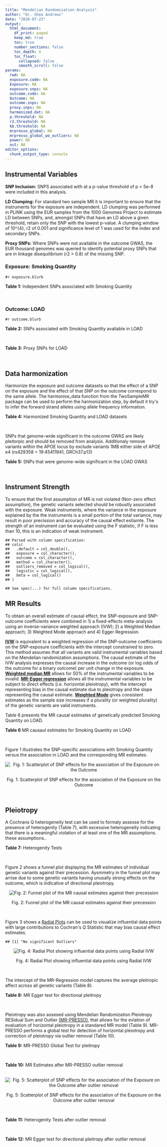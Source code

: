 ```yaml
---
title: "Mendelian Randomization Analysis"
author: "Dr. Shea Andrews"
date: "2020-07-23"
output:
  html_document:
    df_print: paged
    keep_md: true
    toc: true
    number_sections: false
    toc_depth: 4
    toc_float:
      collapsed: false
      smooth_scroll: false
params:
  rwd: NA
  exposure.code: NA
  Exposure: NA
  exposure.snps: NA
  outcome.code: NA
  Outcome: NA
  outcome.snps: NA
  proxy.snps: NA
  harmonized.dat: NA
  p.threshold: NA
  r2.threshold: NA
  kb.threshold: NA
  mrpresso_global: NA
  mrpresso_global_wo_outliers: NA
  power: NA
  out: NA
editor_options:
  chunk_output_type: console
---
```







## Instrumental Variables
**SNP Inclusion:** SNPS associated with at a p-value threshold of p < 5e-8 were included in this analysis.
<br>

**LD Clumping:** For standard two sample MR it is important to ensure that the instruments for the exposure are independent. LD clumping was performed in PLINK using the EUR samples from the 1000 Genomes Project to estimate LD between SNPs, and, amongst SNPs that have an LD above a given threshold, retain only the SNP with the lowest p-value. A clumping window of 10^{4}, r2 of 0.001 and significance level of 1 was used for the index and secondary SNPs.
<br>

**Proxy SNPs:** Where SNPs were not available in the outcome GWAS, the EUR thousand genomes was queried to identify potential proxy SNPs that are in linkage disequilibrium (r2 > 0.8) of the missing SNP.
<br>

### Exposure: Smoking Quantity
`#r exposure.blurb`
<br>

**Table 1:** Independent SNPs associated with Smoking Quantity
<div data-pagedtable="false">
  <script data-pagedtable-source type="application/json">
{"columns":[{"label":["SNP"],"name":[1],"type":["chr"],"align":["left"]},{"label":["CHROM"],"name":[2],"type":["dbl"],"align":["right"]},{"label":["POS"],"name":[3],"type":["dbl"],"align":["right"]},{"label":["REF"],"name":[4],"type":["chr"],"align":["left"]},{"label":["ALT"],"name":[5],"type":["chr"],"align":["left"]},{"label":["AF"],"name":[6],"type":["dbl"],"align":["right"]},{"label":["BETA"],"name":[7],"type":["dbl"],"align":["right"]},{"label":["SE"],"name":[8],"type":["dbl"],"align":["right"]},{"label":["Z"],"name":[9],"type":["dbl"],"align":["right"]},{"label":["P"],"name":[10],"type":["dbl"],"align":["right"]},{"label":["N"],"name":[11],"type":["dbl"],"align":["right"]},{"label":["TRAIT"],"name":[12],"type":["chr"],"align":["left"]}],"data":[{"1":"rs6663484","2":"1","3":"33878554","4":"T","5":"G","6":"0.3572470","7":"0.009431570","8":"0.001715454","9":"5.498","10":"3.843e-08","11":"335394","12":"Cigarettes_Per_Day"},{"1":"rs11264100","2":"1","3":"35591626","4":"A","5":"G","6":"0.8814240","7":"-0.010396900","8":"0.001714250","9":"-6.065","10":"1.323e-09","11":"335394","12":"Cigarettes_Per_Day"},{"1":"rs2072659","2":"1","3":"154548521","4":"C","5":"G","6":"0.1007260","7":"-0.012620500","8":"0.001711486","9":"-7.374","10":"1.659e-13","11":"335394","12":"Cigarettes_Per_Day"},{"1":"rs34973462","2":"1","3":"175993820","4":"C","5":"T","6":"0.4145770","7":"0.010078692","8":"0.001714646","9":"5.878","10":"4.157e-09","11":"335394","12":"Cigarettes_Per_Day"},{"1":"rs7599488","2":"2","3":"60718347","4":"C","5":"T","6":"0.4428680","7":"0.009946318","8":"0.001709871","9":"5.817","10":"5.974e-09","11":"337334","12":"Cigarettes_Per_Day"},{"1":"rs78408772","2":"2","3":"62710608","4":"C","5":"T","6":"0.0813701","7":"-0.009453846","8":"0.001710484","9":"-5.527","10":"3.250e-08","11":"337334","12":"Cigarettes_Per_Day"},{"1":"rs10204824","2":"2","3":"148372720","4":"A","5":"G","6":"0.5798550","7":"-0.012300300","8":"0.001706952","9":"-7.206","10":"5.754e-13","11":"337334","12":"Cigarettes_Per_Day"},{"1":"rs2084533","2":"3","3":"16872929","4":"C","5":"T","6":"0.3500730","7":"0.010643680","8":"0.001709005","9":"6.228","10":"4.718e-10","11":"337334","12":"Cigarettes_Per_Day"},{"1":"rs7431710","2":"3","3":"48935583","4":"G","5":"A","6":"0.6480000","7":"-0.012329218","8":"0.001711441","9":"-7.204","10":"5.832e-13","11":"335553","12":"Cigarettes_Per_Day"},{"1":"rs58889493","2":"3","3":"85622699","4":"T","5":"A","6":"0.6837700","7":"0.009410614","8":"0.001715074","9":"5.487","10":"4.095e-08","11":"335553","12":"Cigarettes_Per_Day"},{"1":"rs699165","2":"3","3":"136224697","4":"A","5":"G","6":"0.8056560","7":"0.009942930","8":"0.001709877","9":"5.815","10":"6.079e-09","11":"337334","12":"Cigarettes_Per_Day"},{"1":"rs28813180","2":"3","3":"158083918","4":"G","5":"A","6":"0.5027290","7":"-0.011008200","8":"0.001708552","9":"-6.443","10":"1.169e-10","11":"337334","12":"Cigarettes_Per_Day"},{"1":"rs1024323","2":"4","3":"3006043","4":"C","5":"T","6":"0.4675490","7":"-0.009949721","8":"0.001709868","9":"-5.819","10":"5.926e-09","11":"337334","12":"Cigarettes_Per_Day"},{"1":"rs11940255","2":"4","3":"67086288","4":"G","5":"A","6":"0.6773900","7":"-0.010943792","8":"0.001708633","9":"-6.405","10":"1.504e-10","11":"337334","12":"Cigarettes_Per_Day"},{"1":"rs10018253","2":"4","3":"67961464","4":"A","5":"C","6":"0.3268620","7":"0.022056800","8":"0.003634931","9":"6.068","10":"1.295e-09","11":"73380","12":"Cigarettes_Per_Day"},{"1":"rs7766641","2":"6","3":"26184102","4":"G","5":"A","6":"0.3434330","7":"-0.010904588","8":"0.001713211","9":"-6.365","10":"1.954e-10","11":"335553","12":"Cigarettes_Per_Day"},{"1":"rs215600","2":"7","3":"32333642","4":"G","5":"A","6":"0.6815510","7":"-0.016194228","8":"0.001702147","9":"-9.514","10":"1.829e-21","11":"337334","12":"Cigarettes_Per_Day"},{"1":"rs62447179","2":"7","3":"50339609","4":"G","5":"A","6":"0.3121600","7":"-0.009971783","8":"0.001709839","9":"-5.832","10":"5.466e-09","11":"337334","12":"Cigarettes_Per_Day"},{"1":"rs2741351","2":"8","3":"27418040","4":"A","5":"C","6":"0.8433190","7":"0.011704500","8":"0.001707690","9":"6.854","10":"7.189e-12","11":"337334","12":"Cigarettes_Per_Day"},{"1":"rs4236926","2":"8","3":"42578059","4":"T","5":"G","6":"0.7646630","7":"0.020466200","8":"0.001696893","9":"12.061","10":"1.700e-33","11":"337334","12":"Cigarettes_Per_Day"},{"1":"rs790564","2":"8","3":"64604218","4":"A","5":"C","6":"0.7583510","7":"-0.011035300","8":"0.001708519","9":"-6.459","10":"1.055e-10","11":"337334","12":"Cigarettes_Per_Day"},{"1":"rs112151537","2":"9","3":"136455785","4":"C","5":"T","6":"0.0419238","7":"0.012560790","8":"0.001706629","9":"7.360","10":"1.833e-13","11":"337334","12":"Cigarettes_Per_Day"},{"1":"rs3025383","2":"9","3":"136502369","4":"T","5":"C","6":"0.1737550","7":"-0.017286900","8":"0.001700802","9":"-10.164","10":"2.856e-24","11":"337334","12":"Cigarettes_Per_Day"},{"1":"rs11186852","2":"10","3":"93962124","4":"T","5":"C","6":"0.2589970","7":"0.009375700","8":"0.001710582","9":"5.481","10":"4.225e-08","11":"337334","12":"Cigarettes_Per_Day"},{"1":"rs7951365","2":"11","3":"16377044","4":"T","5":"C","6":"0.2905450","7":"0.011608000","8":"0.001707809","9":"6.797","10":"1.066e-11","11":"337334","12":"Cigarettes_Per_Day"},{"1":"rs10742683","2":"11","3":"43667625","4":"G","5":"A","6":"0.4711050","7":"-0.009435166","8":"0.001710509","9":"-5.516","10":"3.470e-08","11":"337334","12":"Cigarettes_Per_Day"},{"1":"rs113001570","2":"11","3":"46737412","4":"A","5":"T","6":"0.0538378","7":"0.010525000","8":"0.001709153","9":"6.158","10":"7.383e-10","11":"337334","12":"Cigarettes_Per_Day"},{"1":"rs7125588","2":"11","3":"113436072","4":"A","5":"G","6":"0.3864800","7":"-0.011853500","8":"0.001707506","9":"-6.942","10":"3.875e-12","11":"337334","12":"Cigarettes_Per_Day"},{"1":"rs11846838","2":"14","3":"104184737","4":"G","5":"A","6":"0.3943150","7":"0.010082117","8":"0.001709703","9":"5.897","10":"3.700e-09","11":"337334","12":"Cigarettes_Per_Day"},{"1":"rs632811","2":"15","3":"59155050","4":"A","5":"G","6":"0.3428420","7":"-0.011826700","8":"0.001832742","9":"-6.453","10":"1.097e-10","11":"292829","12":"Cigarettes_Per_Day"},{"1":"rs10519203","2":"15","3":"78814046","4":"G","5":"A","6":"0.6650290","7":"-0.060766535","8":"0.001663652","9":"-36.526","10":"4.310e-292","11":"330721","12":"Cigarettes_Per_Day"},{"1":"rs4887093","2":"15","3":"79043853","4":"C","5":"G","6":"0.3424310","7":"-0.030542300","8":"0.003612337","9":"-8.455","10":"2.780e-17","11":"73380","12":"Cigarettes_Per_Day"},{"1":"rs182317","2":"15","3":"89943601","4":"G","5":"T","6":"0.3247800","7":"-0.010572371","8":"0.001726101","9":"-6.125","10":"9.082e-10","11":"330721","12":"Cigarettes_Per_Day"},{"1":"rs1592485","2":"16","3":"52093549","4":"C","5":"A","6":"0.6552290","7":"-0.011163824","8":"0.001713294","9":"-6.516","10":"7.210e-11","11":"335394","12":"Cigarettes_Per_Day"},{"1":"rs12924872","2":"16","3":"69552215","4":"C","5":"T","6":"0.4650860","7":"-0.009492899","8":"0.001715378","9":"-5.534","10":"3.130e-08","11":"335394","12":"Cigarettes_Per_Day"},{"1":"rs258321","2":"16","3":"89756473","4":"A","5":"G","6":"0.3990170","7":"0.011058400","8":"0.001713425","9":"6.454","10":"1.086e-10","11":"335394","12":"Cigarettes_Per_Day"},{"1":"rs4485470","2":"18","3":"62125063","4":"G","5":"A","6":"0.6147690","7":"-0.010643685","8":"0.001709005","9":"-6.228","10":"4.729e-10","11":"337334","12":"Cigarettes_Per_Day"},{"1":"rs59208569","2":"19","3":"4044424","4":"G","5":"C","6":"0.8391680","7":"0.010931927","8":"0.001708648","9":"6.398","10":"1.576e-10","11":"337334","12":"Cigarettes_Per_Day"},{"1":"rs34406232","2":"19","3":"41305530","4":"C","5":"A","6":"0.0251468","7":"-0.016630341","8":"0.001718543","9":"-9.677","10":"3.793e-22","11":"330721","12":"Cigarettes_Per_Day"},{"1":"rs56113850","2":"19","3":"41353107","4":"T","5":"C","6":"0.5750370","7":"0.036126600","8":"0.001694336","9":"21.322","10":"7.140e-101","11":"330721","12":"Cigarettes_Per_Day"},{"1":"rs117875279","2":"19","3":"41498715","4":"G","5":"A","6":"0.0172289","7":"-0.010721377","8":"0.001725914","9":"-6.212","10":"5.230e-10","11":"330721","12":"Cigarettes_Per_Day"},{"1":"rs6078373","2":"20","3":"11863500","4":"G","5":"A","6":"0.4282090","7":"0.011213272","8":"0.001708299","9":"6.564","10":"5.243e-11","11":"337334","12":"Cigarettes_Per_Day"},{"1":"rs1737894","2":"20","3":"31054702","4":"C","5":"G","6":"0.4553280","7":"0.011746800","8":"0.001707638","9":"6.879","10":"6.042e-12","11":"337334","12":"Cigarettes_Per_Day"},{"1":"rs2273500","2":"20","3":"61986949","4":"T","5":"C","6":"0.1678790","7":"0.018190100","8":"0.001699691","9":"10.702","10":"9.928e-27","11":"337334","12":"Cigarettes_Per_Day"},{"1":"rs7281463","2":"21","3":"40520783","4":"A","5":"C","6":"0.3389620","7":"0.009589740","8":"0.001710316","9":"5.607","10":"2.061e-08","11":"337334","12":"Cigarettes_Per_Day"}],"options":{"columns":{"min":{},"max":[10]},"rows":{"min":[10],"max":[10]},"pages":{}}}
  </script>
</div>
<br>

### Outcome: LOAD
`#r outcome.blurb`
<br>

**Table 2:** SNPs associated with Smoking Quantity avaliable in LOAD
<div data-pagedtable="false">
  <script data-pagedtable-source type="application/json">
{"columns":[{"label":["SNP"],"name":[1],"type":["chr"],"align":["left"]},{"label":["CHROM"],"name":[2],"type":["dbl"],"align":["right"]},{"label":["POS"],"name":[3],"type":["dbl"],"align":["right"]},{"label":["REF"],"name":[4],"type":["chr"],"align":["left"]},{"label":["ALT"],"name":[5],"type":["chr"],"align":["left"]},{"label":["AF"],"name":[6],"type":["dbl"],"align":["right"]},{"label":["BETA"],"name":[7],"type":["dbl"],"align":["right"]},{"label":["SE"],"name":[8],"type":["dbl"],"align":["right"]},{"label":["Z"],"name":[9],"type":["dbl"],"align":["right"]},{"label":["P"],"name":[10],"type":["dbl"],"align":["right"]},{"label":["N"],"name":[11],"type":["dbl"],"align":["right"]},{"label":["TRAIT"],"name":[12],"type":["chr"],"align":["left"]}],"data":[{"1":"rs6663484","2":"1","3":"33878554","4":"T","5":"G","6":"0.3545","7":"-0.0101","8":"0.0150","9":"-0.673333000","10":"0.501100","11":"63926","12":"LOAD"},{"1":"rs11264100","2":"1","3":"35591626","4":"A","5":"G","6":"0.8847","7":"-0.0249","8":"0.0231","9":"-1.077920000","10":"0.280700","11":"63926","12":"LOAD"},{"1":"rs2072659","2":"1","3":"154548521","4":"C","5":"G","6":"0.1079","7":"0.0125","8":"0.0284","9":"0.440141000","10":"0.659900","11":"63926","12":"LOAD"},{"1":"rs34973462","2":"1","3":"175993820","4":"C","5":"T","6":"0.3434","7":"0.0007","8":"0.0151","9":"0.046357616","10":"0.964800","11":"63926","12":"LOAD"},{"1":"rs7599488","2":"2","3":"60718347","4":"C","5":"T","6":"0.4192","7":"0.0171","8":"0.0145","9":"1.179310345","10":"0.240700","11":"63926","12":"LOAD"},{"1":"rs78408772","2":"2","3":"62710608","4":"C","5":"T","6":"0.1109","7":"-0.0024","8":"0.0242","9":"-0.099173554","10":"0.921800","11":"63926","12":"LOAD"},{"1":"rs10204824","2":"2","3":"148372720","4":"A","5":"G","6":"0.6672","7":"-0.0137","8":"0.0156","9":"-0.878205000","10":"0.378400","11":"63926","12":"LOAD"},{"1":"rs2084533","2":"3","3":"16872929","4":"C","5":"T","6":"0.3114","7":"-0.0115","8":"0.0154","9":"-0.746753247","10":"0.453800","11":"63926","12":"LOAD"},{"1":"rs7431710","2":"3","3":"48935583","4":"G","5":"A","6":"0.6472","7":"0.0059","8":"0.0149","9":"0.395973154","10":"0.692300","11":"63926","12":"LOAD"},{"1":"rs58889493","2":"3","3":"85622699","4":"T","5":"A","6":"0.6166","7":"-0.0204","8":"0.0146","9":"-1.397260274","10":"0.161000","11":"63926","12":"LOAD"},{"1":"rs699165","2":"3","3":"136224697","4":"A","5":"G","6":"0.7273","7":"-0.0277","8":"0.0164","9":"-1.689020000","10":"0.090850","11":"63926","12":"LOAD"},{"1":"rs28813180","2":"3","3":"158083918","4":"G","5":"A","6":"0.5013","7":"-0.0012","8":"0.0142","9":"-0.084507042","10":"0.933600","11":"63926","12":"LOAD"},{"1":"rs1024323","2":"4","3":"3006043","4":"C","5":"T","6":"0.3763","7":"-0.0163","8":"0.0147","9":"-1.108843537","10":"0.267600","11":"63926","12":"LOAD"},{"1":"rs11940255","2":"4","3":"67086288","4":"G","5":"A","6":"0.6980","7":"-0.0103","8":"0.0156","9":"-0.660256410","10":"0.511200","11":"63926","12":"LOAD"},{"1":"rs10018253","2":"4","3":"67961464","4":"A","5":"C","6":"0.2557","7":"-0.0087","8":"0.0162","9":"-0.537037000","10":"0.591100","11":"63926","12":"LOAD"},{"1":"rs7766641","2":"6","3":"26184102","4":"G","5":"A","6":"0.2836","7":"-0.0163","8":"0.0159","9":"-1.025157233","10":"0.305500","11":"63926","12":"LOAD"},{"1":"rs215600","2":"7","3":"32333642","4":"G","5":"A","6":"0.6430","7":"-0.0282","8":"0.0148","9":"-1.905405405","10":"0.057270","11":"63926","12":"LOAD"},{"1":"rs62447179","2":"7","3":"50339609","4":"G","5":"A","6":"0.2942","7":"-0.0106","8":"0.0158","9":"-0.670886076","10":"0.504600","11":"63926","12":"LOAD"},{"1":"rs2741351","2":"8","3":"27418040","4":"A","5":"C","6":"0.8304","7":"0.0390","8":"0.0195","9":"2.000000000","10":"0.045750","11":"63926","12":"LOAD"},{"1":"rs4236926","2":"8","3":"42578059","4":"T","5":"G","6":"0.7695","7":"-0.0008","8":"0.0172","9":"-0.046511600","10":"0.961100","11":"63926","12":"LOAD"},{"1":"rs790564","2":"8","3":"64604218","4":"A","5":"C","6":"0.7241","7":"0.0116","8":"0.0161","9":"0.720497000","10":"0.471500","11":"63926","12":"LOAD"},{"1":"rs112151537","2":"9","3":"136455785","4":"C","5":"T","6":"0.0514","7":"-0.0044","8":"0.0405","9":"-0.108641975","10":"0.912800","11":"63926","12":"LOAD"},{"1":"rs3025383","2":"9","3":"136502369","4":"T","5":"C","6":"0.1827","7":"-0.0241","8":"0.0189","9":"-1.275130000","10":"0.201300","11":"63926","12":"LOAD"},{"1":"rs11186852","2":"10","3":"93962124","4":"T","5":"C","6":"0.2886","7":"-0.0175","8":"0.0158","9":"-1.107590000","10":"0.268900","11":"63926","12":"LOAD"},{"1":"rs7951365","2":"11","3":"16377044","4":"T","5":"C","6":"0.3242","7":"0.0187","8":"0.0153","9":"1.222220000","10":"0.224000","11":"63926","12":"LOAD"},{"1":"rs10742683","2":"11","3":"43667625","4":"G","5":"A","6":"0.4127","7":"-0.0274","8":"0.0145","9":"-1.889655172","10":"0.059820","11":"63926","12":"LOAD"},{"1":"rs113001570","2":"11","3":"46737412","4":"A","5":"T","6":"0.0593","7":"-0.0575","8":"0.0315","9":"-1.825400000","10":"0.067930","11":"63926","12":"LOAD"},{"1":"rs7125588","2":"11","3":"113436072","4":"A","5":"G","6":"0.4402","7":"0.0076","8":"0.0143","9":"0.531469000","10":"0.593900","11":"63926","12":"LOAD"},{"1":"rs11846838","2":"14","3":"104184737","4":"G","5":"A","6":"0.3134","7":"0.0024","8":"0.0157","9":"0.152866242","10":"0.879800","11":"63926","12":"LOAD"},{"1":"rs632811","2":"15","3":"59155050","4":"A","5":"G","6":"0.3225","7":"-0.0440","8":"0.0155","9":"-2.838710000","10":"0.004419","11":"63926","12":"LOAD"},{"1":"rs10519203","2":"15","3":"78814046","4":"G","5":"A","6":"0.6561","7":"0.0351","8":"0.0150","9":"2.340000000","10":"0.019670","11":"63926","12":"LOAD"},{"1":"rs4887093","2":"15","3":"79043853","4":"C","5":"T","6":"0.9699","7":"-0.0758","8":"0.0668","9":"-1.134730539","10":"0.256900","11":"63926","12":"LOAD"},{"1":"rs182317","2":"15","3":"89943601","4":"G","5":"T","6":"0.3461","7":"-0.0029","8":"0.0156","9":"-0.185897436","10":"0.849700","11":"63926","12":"LOAD"},{"1":"rs1592485","2":"16","3":"52093549","4":"C","5":"A","6":"0.6122","7":"-0.0131","8":"0.0149","9":"-0.879194631","10":"0.377900","11":"63926","12":"LOAD"},{"1":"rs12924872","2":"16","3":"69552215","4":"C","5":"T","6":"0.4669","7":"-0.0020","8":"0.0145","9":"-0.137931034","10":"0.888500","11":"63926","12":"LOAD"},{"1":"rs258321","2":"16","3":"89756473","4":"A","5":"G","6":"0.4560","7":"-0.0001","8":"0.0146","9":"-0.006849320","10":"0.994100","11":"63926","12":"LOAD"},{"1":"rs4485470","2":"18","3":"62125063","4":"G","5":"A","6":"0.5806","7":"-0.0222","8":"0.0147","9":"-1.510204082","10":"0.131600","11":"63926","12":"LOAD"},{"1":"rs59208569","2":"19","3":"4044424","4":"G","5":"C","6":"0.8254","7":"-0.0145","8":"0.0204","9":"-0.710784314","10":"0.479600","11":"63926","12":"LOAD"},{"1":"rs34406232","2":"19","3":"41305530","4":"C","5":"A","6":"0.0254","7":"0.0001","8":"0.0463","9":"0.002159827","10":"0.997700","11":"63926","12":"LOAD"},{"1":"rs56113850","2":"19","3":"41353107","4":"T","5":"C","6":"0.5633","7":"0.0018","8":"0.0158","9":"0.113924000","10":"0.907800","11":"63926","12":"LOAD"},{"1":"rs117875279","2":"19","3":"41498715","4":"G","5":"A","6":"0.0134","7":"0.0530","8":"0.0684","9":"0.774853801","10":"0.438600","11":"63926","12":"LOAD"},{"1":"rs6078373","2":"20","3":"11863500","4":"G","5":"A","6":"0.3972","7":"0.0112","8":"0.0147","9":"0.761904762","10":"0.444200","11":"63926","12":"LOAD"},{"1":"rs1737894","2":"20","3":"31054702","4":"C","5":"G","6":"0.3845","7":"-0.0195","8":"0.0151","9":"-1.291390000","10":"0.194800","11":"63926","12":"LOAD"},{"1":"rs2273500","2":"20","3":"61986949","4":"T","5":"C","6":"0.1495","7":"-0.0223","8":"0.0234","9":"-0.952991000","10":"0.340500","11":"63926","12":"LOAD"},{"1":"rs7281463","2":"21","3":"40520783","4":"A","5":"C","6":"0.4203","7":"-0.0012","8":"0.0145","9":"-0.082758600","10":"0.933200","11":"63926","12":"LOAD"}],"options":{"columns":{"min":{},"max":[10]},"rows":{"min":[10],"max":[10]},"pages":{}}}
  </script>
</div>
<br>

**Table 3:** Proxy SNPs for LOAD
<div data-pagedtable="false">
  <script data-pagedtable-source type="application/json">
{"columns":[{"label":["proxy.outcome"],"name":[1],"type":["lgl"],"align":["right"]},{"label":["target_snp"],"name":[2],"type":["lgl"],"align":["right"]},{"label":["proxy_snp"],"name":[3],"type":["lgl"],"align":["right"]},{"label":["ld.r2"],"name":[4],"type":["lgl"],"align":["right"]},{"label":["Dprime"],"name":[5],"type":["lgl"],"align":["right"]},{"label":["ref.proxy"],"name":[6],"type":["lgl"],"align":["right"]},{"label":["alt.proxy"],"name":[7],"type":["lgl"],"align":["right"]},{"label":["CHROM"],"name":[8],"type":["lgl"],"align":["right"]},{"label":["POS"],"name":[9],"type":["lgl"],"align":["right"]},{"label":["ALT.proxy"],"name":[10],"type":["lgl"],"align":["right"]},{"label":["REF.proxy"],"name":[11],"type":["lgl"],"align":["right"]},{"label":["AF"],"name":[12],"type":["lgl"],"align":["right"]},{"label":["BETA"],"name":[13],"type":["lgl"],"align":["right"]},{"label":["SE"],"name":[14],"type":["lgl"],"align":["right"]},{"label":["P"],"name":[15],"type":["lgl"],"align":["right"]},{"label":["N"],"name":[16],"type":["lgl"],"align":["right"]},{"label":["ref"],"name":[17],"type":["lgl"],"align":["right"]},{"label":["alt"],"name":[18],"type":["lgl"],"align":["right"]},{"label":["ALT"],"name":[19],"type":["lgl"],"align":["right"]},{"label":["REF"],"name":[20],"type":["lgl"],"align":["right"]},{"label":["PHASE"],"name":[21],"type":["lgl"],"align":["right"]}],"data":[{"1":"NA","2":"NA","3":"NA","4":"NA","5":"NA","6":"NA","7":"NA","8":"NA","9":"NA","10":"NA","11":"NA","12":"NA","13":"NA","14":"NA","15":"NA","16":"NA","17":"NA","18":"NA","19":"NA","20":"NA","21":"NA"}],"options":{"columns":{"min":{},"max":[10]},"rows":{"min":[10],"max":[10]},"pages":{}}}
  </script>
</div>
<br>

## Data harmonization
Harmonize the exposure and outcome datasets so that the effect of a SNP on the exposure and the effect of that SNP on the outcome correspond to the same allele. The harmonise_data function from the TwoSampleMR package can be used to perform the harmonization step, by default it try's to infer the forward strand alleles using allele frequency information.
<br>

**Table 4:** Harmonized Smoking Quantity and LOAD datasets
<div data-pagedtable="false">
  <script data-pagedtable-source type="application/json">
{"columns":[{"label":["SNP"],"name":[1],"type":["chr"],"align":["left"]},{"label":["effect_allele.exposure"],"name":[2],"type":["chr"],"align":["left"]},{"label":["other_allele.exposure"],"name":[3],"type":["chr"],"align":["left"]},{"label":["effect_allele.outcome"],"name":[4],"type":["chr"],"align":["left"]},{"label":["other_allele.outcome"],"name":[5],"type":["chr"],"align":["left"]},{"label":["beta.exposure"],"name":[6],"type":["dbl"],"align":["right"]},{"label":["beta.outcome"],"name":[7],"type":["dbl"],"align":["right"]},{"label":["eaf.exposure"],"name":[8],"type":["dbl"],"align":["right"]},{"label":["eaf.outcome"],"name":[9],"type":["dbl"],"align":["right"]},{"label":["remove"],"name":[10],"type":["lgl"],"align":["right"]},{"label":["palindromic"],"name":[11],"type":["lgl"],"align":["right"]},{"label":["ambiguous"],"name":[12],"type":["lgl"],"align":["right"]},{"label":["id.outcome"],"name":[13],"type":["chr"],"align":["left"]},{"label":["chr.outcome"],"name":[14],"type":["dbl"],"align":["right"]},{"label":["pos.outcome"],"name":[15],"type":["dbl"],"align":["right"]},{"label":["se.outcome"],"name":[16],"type":["dbl"],"align":["right"]},{"label":["z.outcome"],"name":[17],"type":["dbl"],"align":["right"]},{"label":["pval.outcome"],"name":[18],"type":["dbl"],"align":["right"]},{"label":["samplesize.outcome"],"name":[19],"type":["dbl"],"align":["right"]},{"label":["outcome"],"name":[20],"type":["chr"],"align":["left"]},{"label":["mr_keep.outcome"],"name":[21],"type":["lgl"],"align":["right"]},{"label":["pval_origin.outcome"],"name":[22],"type":["chr"],"align":["left"]},{"label":["chr.exposure"],"name":[23],"type":["dbl"],"align":["right"]},{"label":["pos.exposure"],"name":[24],"type":["dbl"],"align":["right"]},{"label":["se.exposure"],"name":[25],"type":["dbl"],"align":["right"]},{"label":["z.exposure"],"name":[26],"type":["dbl"],"align":["right"]},{"label":["pval.exposure"],"name":[27],"type":["dbl"],"align":["right"]},{"label":["samplesize.exposure"],"name":[28],"type":["dbl"],"align":["right"]},{"label":["exposure"],"name":[29],"type":["chr"],"align":["left"]},{"label":["mr_keep.exposure"],"name":[30],"type":["lgl"],"align":["right"]},{"label":["pval_origin.exposure"],"name":[31],"type":["chr"],"align":["left"]},{"label":["id.exposure"],"name":[32],"type":["chr"],"align":["left"]},{"label":["action"],"name":[33],"type":["dbl"],"align":["right"]},{"label":["mr_keep"],"name":[34],"type":["lgl"],"align":["right"]},{"label":["pt"],"name":[35],"type":["dbl"],"align":["right"]},{"label":["pleitropy_keep"],"name":[36],"type":["lgl"],"align":["right"]},{"label":["mrpresso_RSSobs"],"name":[37],"type":["lgl"],"align":["right"]},{"label":["mrpresso_pval"],"name":[38],"type":["lgl"],"align":["right"]},{"label":["mrpresso_keep"],"name":[39],"type":["lgl"],"align":["right"]}],"data":[{"1":"rs10018253","2":"C","3":"A","4":"C","5":"A","6":"0.022056800","7":"-0.0087","8":"0.3268620","9":"0.2557","10":"FALSE","11":"FALSE","12":"FALSE","13":"CRs3UB","14":"4","15":"67961464","16":"0.0162","17":"-0.537037000","18":"0.591100","19":"63926","20":"Kunkle2019load","21":"TRUE","22":"reported","23":"4","24":"67961464","25":"0.003634931","26":"6.068","27":"1.295e-09","28":"73380","29":"Liu2019smkcpd23andMe","30":"TRUE","31":"reported","32":"q48QNJ","33":"2","34":"TRUE","35":"5e-08","36":"TRUE","37":"NA","38":"NA","39":"TRUE"},{"1":"rs10204824","2":"G","3":"A","4":"G","5":"A","6":"-0.012300300","7":"-0.0137","8":"0.5798550","9":"0.6672","10":"FALSE","11":"FALSE","12":"FALSE","13":"CRs3UB","14":"2","15":"148372720","16":"0.0156","17":"-0.878205000","18":"0.378400","19":"63926","20":"Kunkle2019load","21":"TRUE","22":"reported","23":"2","24":"148372720","25":"0.001706952","26":"-7.206","27":"5.754e-13","28":"337334","29":"Liu2019smkcpd23andMe","30":"TRUE","31":"reported","32":"q48QNJ","33":"2","34":"TRUE","35":"5e-08","36":"TRUE","37":"NA","38":"NA","39":"TRUE"},{"1":"rs1024323","2":"T","3":"C","4":"T","5":"C","6":"-0.009949721","7":"-0.0163","8":"0.4675490","9":"0.3763","10":"FALSE","11":"FALSE","12":"FALSE","13":"CRs3UB","14":"4","15":"3006043","16":"0.0147","17":"-1.108843537","18":"0.267600","19":"63926","20":"Kunkle2019load","21":"TRUE","22":"reported","23":"4","24":"3006043","25":"0.001709868","26":"-5.819","27":"5.926e-09","28":"337334","29":"Liu2019smkcpd23andMe","30":"TRUE","31":"reported","32":"q48QNJ","33":"2","34":"TRUE","35":"5e-08","36":"TRUE","37":"NA","38":"NA","39":"TRUE"},{"1":"rs10519203","2":"A","3":"G","4":"A","5":"G","6":"-0.060766535","7":"0.0351","8":"0.6650290","9":"0.6561","10":"FALSE","11":"FALSE","12":"FALSE","13":"CRs3UB","14":"15","15":"78814046","16":"0.0150","17":"2.340000000","18":"0.019670","19":"63926","20":"Kunkle2019load","21":"TRUE","22":"reported","23":"15","24":"78814046","25":"0.001663652","26":"-36.526","27":"1.000e-200","28":"330721","29":"Liu2019smkcpd23andMe","30":"TRUE","31":"reported","32":"q48QNJ","33":"2","34":"TRUE","35":"5e-08","36":"TRUE","37":"NA","38":"NA","39":"TRUE"},{"1":"rs10742683","2":"A","3":"G","4":"A","5":"G","6":"-0.009435166","7":"-0.0274","8":"0.4711050","9":"0.4127","10":"FALSE","11":"FALSE","12":"FALSE","13":"CRs3UB","14":"11","15":"43667625","16":"0.0145","17":"-1.889655172","18":"0.059820","19":"63926","20":"Kunkle2019load","21":"TRUE","22":"reported","23":"11","24":"43667625","25":"0.001710509","26":"-5.516","27":"3.470e-08","28":"337334","29":"Liu2019smkcpd23andMe","30":"TRUE","31":"reported","32":"q48QNJ","33":"2","34":"TRUE","35":"5e-08","36":"TRUE","37":"NA","38":"NA","39":"TRUE"},{"1":"rs11186852","2":"C","3":"T","4":"C","5":"T","6":"0.009375700","7":"-0.0175","8":"0.2589970","9":"0.2886","10":"FALSE","11":"FALSE","12":"FALSE","13":"CRs3UB","14":"10","15":"93962124","16":"0.0158","17":"-1.107590000","18":"0.268900","19":"63926","20":"Kunkle2019load","21":"TRUE","22":"reported","23":"10","24":"93962124","25":"0.001710582","26":"5.481","27":"4.225e-08","28":"337334","29":"Liu2019smkcpd23andMe","30":"TRUE","31":"reported","32":"q48QNJ","33":"2","34":"TRUE","35":"5e-08","36":"TRUE","37":"NA","38":"NA","39":"TRUE"},{"1":"rs112151537","2":"T","3":"C","4":"T","5":"C","6":"0.012560790","7":"-0.0044","8":"0.0419238","9":"0.0514","10":"FALSE","11":"FALSE","12":"FALSE","13":"CRs3UB","14":"9","15":"136455785","16":"0.0405","17":"-0.108641975","18":"0.912800","19":"63926","20":"Kunkle2019load","21":"TRUE","22":"reported","23":"9","24":"136455785","25":"0.001706629","26":"7.360","27":"1.833e-13","28":"337334","29":"Liu2019smkcpd23andMe","30":"TRUE","31":"reported","32":"q48QNJ","33":"2","34":"TRUE","35":"5e-08","36":"TRUE","37":"NA","38":"NA","39":"TRUE"},{"1":"rs11264100","2":"G","3":"A","4":"G","5":"A","6":"-0.010396900","7":"-0.0249","8":"0.8814240","9":"0.8847","10":"FALSE","11":"FALSE","12":"FALSE","13":"CRs3UB","14":"1","15":"35591626","16":"0.0231","17":"-1.077920000","18":"0.280700","19":"63926","20":"Kunkle2019load","21":"TRUE","22":"reported","23":"1","24":"35591626","25":"0.001714250","26":"-6.065","27":"1.323e-09","28":"335394","29":"Liu2019smkcpd23andMe","30":"TRUE","31":"reported","32":"q48QNJ","33":"2","34":"TRUE","35":"5e-08","36":"TRUE","37":"NA","38":"NA","39":"TRUE"},{"1":"rs113001570","2":"T","3":"A","4":"T","5":"A","6":"0.010525000","7":"-0.0575","8":"0.0538378","9":"0.0593","10":"FALSE","11":"TRUE","12":"FALSE","13":"CRs3UB","14":"11","15":"46737412","16":"0.0315","17":"-1.825400000","18":"0.067930","19":"63926","20":"Kunkle2019load","21":"TRUE","22":"reported","23":"11","24":"46737412","25":"0.001709153","26":"6.158","27":"7.383e-10","28":"337334","29":"Liu2019smkcpd23andMe","30":"TRUE","31":"reported","32":"q48QNJ","33":"2","34":"TRUE","35":"5e-08","36":"TRUE","37":"NA","38":"NA","39":"TRUE"},{"1":"rs117875279","2":"A","3":"G","4":"A","5":"G","6":"-0.010721377","7":"0.0530","8":"0.0172289","9":"0.0134","10":"FALSE","11":"FALSE","12":"FALSE","13":"CRs3UB","14":"19","15":"41498715","16":"0.0684","17":"0.774853801","18":"0.438600","19":"63926","20":"Kunkle2019load","21":"TRUE","22":"reported","23":"19","24":"41498715","25":"0.001725914","26":"-6.212","27":"5.230e-10","28":"330721","29":"Liu2019smkcpd23andMe","30":"TRUE","31":"reported","32":"q48QNJ","33":"2","34":"TRUE","35":"5e-08","36":"TRUE","37":"NA","38":"NA","39":"TRUE"},{"1":"rs11846838","2":"A","3":"G","4":"A","5":"G","6":"0.010082117","7":"0.0024","8":"0.3943150","9":"0.3134","10":"FALSE","11":"FALSE","12":"FALSE","13":"CRs3UB","14":"14","15":"104184737","16":"0.0157","17":"0.152866242","18":"0.879800","19":"63926","20":"Kunkle2019load","21":"TRUE","22":"reported","23":"14","24":"104184737","25":"0.001709703","26":"5.897","27":"3.700e-09","28":"337334","29":"Liu2019smkcpd23andMe","30":"TRUE","31":"reported","32":"q48QNJ","33":"2","34":"TRUE","35":"5e-08","36":"TRUE","37":"NA","38":"NA","39":"TRUE"},{"1":"rs11940255","2":"A","3":"G","4":"A","5":"G","6":"-0.010943792","7":"-0.0103","8":"0.6773900","9":"0.6980","10":"FALSE","11":"FALSE","12":"FALSE","13":"CRs3UB","14":"4","15":"67086288","16":"0.0156","17":"-0.660256410","18":"0.511200","19":"63926","20":"Kunkle2019load","21":"TRUE","22":"reported","23":"4","24":"67086288","25":"0.001708633","26":"-6.405","27":"1.504e-10","28":"337334","29":"Liu2019smkcpd23andMe","30":"TRUE","31":"reported","32":"q48QNJ","33":"2","34":"TRUE","35":"5e-08","36":"TRUE","37":"NA","38":"NA","39":"TRUE"},{"1":"rs12924872","2":"T","3":"C","4":"T","5":"C","6":"-0.009492899","7":"-0.0020","8":"0.4650860","9":"0.4669","10":"FALSE","11":"FALSE","12":"FALSE","13":"CRs3UB","14":"16","15":"69552215","16":"0.0145","17":"-0.137931034","18":"0.888500","19":"63926","20":"Kunkle2019load","21":"TRUE","22":"reported","23":"16","24":"69552215","25":"0.001715378","26":"-5.534","27":"3.130e-08","28":"335394","29":"Liu2019smkcpd23andMe","30":"TRUE","31":"reported","32":"q48QNJ","33":"2","34":"TRUE","35":"5e-08","36":"TRUE","37":"NA","38":"NA","39":"TRUE"},{"1":"rs1592485","2":"A","3":"C","4":"A","5":"C","6":"-0.011163824","7":"-0.0131","8":"0.6552290","9":"0.6122","10":"FALSE","11":"FALSE","12":"FALSE","13":"CRs3UB","14":"16","15":"52093549","16":"0.0149","17":"-0.879194631","18":"0.377900","19":"63926","20":"Kunkle2019load","21":"TRUE","22":"reported","23":"16","24":"52093549","25":"0.001713294","26":"-6.516","27":"7.210e-11","28":"335394","29":"Liu2019smkcpd23andMe","30":"TRUE","31":"reported","32":"q48QNJ","33":"2","34":"TRUE","35":"5e-08","36":"TRUE","37":"NA","38":"NA","39":"TRUE"},{"1":"rs1737894","2":"G","3":"C","4":"G","5":"C","6":"0.011746800","7":"-0.0195","8":"0.4553280","9":"0.3845","10":"FALSE","11":"TRUE","12":"TRUE","13":"CRs3UB","14":"20","15":"31054702","16":"0.0151","17":"-1.291390000","18":"0.194800","19":"63926","20":"Kunkle2019load","21":"TRUE","22":"reported","23":"20","24":"31054702","25":"0.001707638","26":"6.879","27":"6.042e-12","28":"337334","29":"Liu2019smkcpd23andMe","30":"TRUE","31":"reported","32":"q48QNJ","33":"2","34":"FALSE","35":"5e-08","36":"TRUE","37":"NA","38":"NA","39":"NA"},{"1":"rs182317","2":"T","3":"G","4":"T","5":"G","6":"-0.010572371","7":"-0.0029","8":"0.3247800","9":"0.3461","10":"FALSE","11":"FALSE","12":"FALSE","13":"CRs3UB","14":"15","15":"89943601","16":"0.0156","17":"-0.185897436","18":"0.849700","19":"63926","20":"Kunkle2019load","21":"TRUE","22":"reported","23":"15","24":"89943601","25":"0.001726101","26":"-6.125","27":"9.082e-10","28":"330721","29":"Liu2019smkcpd23andMe","30":"TRUE","31":"reported","32":"q48QNJ","33":"2","34":"TRUE","35":"5e-08","36":"TRUE","37":"NA","38":"NA","39":"TRUE"},{"1":"rs2072659","2":"G","3":"C","4":"G","5":"C","6":"-0.012620500","7":"0.0125","8":"0.1007260","9":"0.1079","10":"FALSE","11":"TRUE","12":"FALSE","13":"CRs3UB","14":"1","15":"154548521","16":"0.0284","17":"0.440141000","18":"0.659900","19":"63926","20":"Kunkle2019load","21":"TRUE","22":"reported","23":"1","24":"154548521","25":"0.001711486","26":"-7.374","27":"1.659e-13","28":"335394","29":"Liu2019smkcpd23andMe","30":"TRUE","31":"reported","32":"q48QNJ","33":"2","34":"TRUE","35":"5e-08","36":"TRUE","37":"NA","38":"NA","39":"TRUE"},{"1":"rs2084533","2":"T","3":"C","4":"T","5":"C","6":"0.010643680","7":"-0.0115","8":"0.3500730","9":"0.3114","10":"FALSE","11":"FALSE","12":"FALSE","13":"CRs3UB","14":"3","15":"16872929","16":"0.0154","17":"-0.746753247","18":"0.453800","19":"63926","20":"Kunkle2019load","21":"TRUE","22":"reported","23":"3","24":"16872929","25":"0.001709005","26":"6.228","27":"4.718e-10","28":"337334","29":"Liu2019smkcpd23andMe","30":"TRUE","31":"reported","32":"q48QNJ","33":"2","34":"TRUE","35":"5e-08","36":"TRUE","37":"NA","38":"NA","39":"TRUE"},{"1":"rs215600","2":"A","3":"G","4":"A","5":"G","6":"-0.016194228","7":"-0.0282","8":"0.6815510","9":"0.6430","10":"FALSE","11":"FALSE","12":"FALSE","13":"CRs3UB","14":"7","15":"32333642","16":"0.0148","17":"-1.905405405","18":"0.057270","19":"63926","20":"Kunkle2019load","21":"TRUE","22":"reported","23":"7","24":"32333642","25":"0.001702147","26":"-9.514","27":"1.829e-21","28":"337334","29":"Liu2019smkcpd23andMe","30":"TRUE","31":"reported","32":"q48QNJ","33":"2","34":"TRUE","35":"5e-08","36":"TRUE","37":"NA","38":"NA","39":"TRUE"},{"1":"rs2273500","2":"C","3":"T","4":"C","5":"T","6":"0.018190100","7":"-0.0223","8":"0.1678790","9":"0.1495","10":"FALSE","11":"FALSE","12":"FALSE","13":"CRs3UB","14":"20","15":"61986949","16":"0.0234","17":"-0.952991000","18":"0.340500","19":"63926","20":"Kunkle2019load","21":"TRUE","22":"reported","23":"20","24":"61986949","25":"0.001699691","26":"10.702","27":"9.928e-27","28":"337334","29":"Liu2019smkcpd23andMe","30":"TRUE","31":"reported","32":"q48QNJ","33":"2","34":"TRUE","35":"5e-08","36":"TRUE","37":"NA","38":"NA","39":"TRUE"},{"1":"rs258321","2":"G","3":"A","4":"G","5":"A","6":"0.011058400","7":"-0.0001","8":"0.3990170","9":"0.4560","10":"FALSE","11":"FALSE","12":"FALSE","13":"CRs3UB","14":"16","15":"89756473","16":"0.0146","17":"-0.006849320","18":"0.994100","19":"63926","20":"Kunkle2019load","21":"TRUE","22":"reported","23":"16","24":"89756473","25":"0.001713425","26":"6.454","27":"1.086e-10","28":"335394","29":"Liu2019smkcpd23andMe","30":"TRUE","31":"reported","32":"q48QNJ","33":"2","34":"TRUE","35":"5e-08","36":"TRUE","37":"NA","38":"NA","39":"TRUE"},{"1":"rs2741351","2":"C","3":"A","4":"C","5":"A","6":"0.011704500","7":"0.0390","8":"0.8433190","9":"0.8304","10":"FALSE","11":"FALSE","12":"FALSE","13":"CRs3UB","14":"8","15":"27418040","16":"0.0195","17":"2.000000000","18":"0.045750","19":"63926","20":"Kunkle2019load","21":"TRUE","22":"reported","23":"8","24":"27418040","25":"0.001707690","26":"6.854","27":"7.189e-12","28":"337334","29":"Liu2019smkcpd23andMe","30":"TRUE","31":"reported","32":"q48QNJ","33":"2","34":"TRUE","35":"5e-08","36":"TRUE","37":"NA","38":"NA","39":"TRUE"},{"1":"rs28813180","2":"A","3":"G","4":"A","5":"G","6":"-0.011008200","7":"-0.0012","8":"0.5027290","9":"0.5013","10":"FALSE","11":"FALSE","12":"FALSE","13":"CRs3UB","14":"3","15":"158083918","16":"0.0142","17":"-0.084507042","18":"0.933600","19":"63926","20":"Kunkle2019load","21":"TRUE","22":"reported","23":"3","24":"158083918","25":"0.001708552","26":"-6.443","27":"1.169e-10","28":"337334","29":"Liu2019smkcpd23andMe","30":"TRUE","31":"reported","32":"q48QNJ","33":"2","34":"TRUE","35":"5e-08","36":"TRUE","37":"NA","38":"NA","39":"TRUE"},{"1":"rs3025383","2":"C","3":"T","4":"C","5":"T","6":"-0.017286900","7":"-0.0241","8":"0.1737550","9":"0.1827","10":"FALSE","11":"FALSE","12":"FALSE","13":"CRs3UB","14":"9","15":"136502369","16":"0.0189","17":"-1.275130000","18":"0.201300","19":"63926","20":"Kunkle2019load","21":"TRUE","22":"reported","23":"9","24":"136502369","25":"0.001700802","26":"-10.164","27":"2.856e-24","28":"337334","29":"Liu2019smkcpd23andMe","30":"TRUE","31":"reported","32":"q48QNJ","33":"2","34":"TRUE","35":"5e-08","36":"TRUE","37":"NA","38":"NA","39":"TRUE"},{"1":"rs34406232","2":"A","3":"C","4":"A","5":"C","6":"-0.016630341","7":"0.0001","8":"0.0251468","9":"0.0254","10":"FALSE","11":"FALSE","12":"FALSE","13":"CRs3UB","14":"19","15":"41305530","16":"0.0463","17":"0.002159827","18":"0.997700","19":"63926","20":"Kunkle2019load","21":"TRUE","22":"reported","23":"19","24":"41305530","25":"0.001718543","26":"-9.677","27":"3.793e-22","28":"330721","29":"Liu2019smkcpd23andMe","30":"TRUE","31":"reported","32":"q48QNJ","33":"2","34":"TRUE","35":"5e-08","36":"TRUE","37":"NA","38":"NA","39":"TRUE"},{"1":"rs34973462","2":"T","3":"C","4":"T","5":"C","6":"0.010078692","7":"0.0007","8":"0.4145770","9":"0.3434","10":"FALSE","11":"FALSE","12":"FALSE","13":"CRs3UB","14":"1","15":"175993820","16":"0.0151","17":"0.046357616","18":"0.964800","19":"63926","20":"Kunkle2019load","21":"TRUE","22":"reported","23":"1","24":"175993820","25":"0.001714646","26":"5.878","27":"4.157e-09","28":"335394","29":"Liu2019smkcpd23andMe","30":"TRUE","31":"reported","32":"q48QNJ","33":"2","34":"TRUE","35":"5e-08","36":"TRUE","37":"NA","38":"NA","39":"TRUE"},{"1":"rs4236926","2":"G","3":"T","4":"G","5":"T","6":"0.020466200","7":"-0.0008","8":"0.7646630","9":"0.7695","10":"FALSE","11":"FALSE","12":"FALSE","13":"CRs3UB","14":"8","15":"42578059","16":"0.0172","17":"-0.046511600","18":"0.961100","19":"63926","20":"Kunkle2019load","21":"TRUE","22":"reported","23":"8","24":"42578059","25":"0.001696893","26":"12.061","27":"1.700e-33","28":"337334","29":"Liu2019smkcpd23andMe","30":"TRUE","31":"reported","32":"q48QNJ","33":"2","34":"TRUE","35":"5e-08","36":"TRUE","37":"NA","38":"NA","39":"TRUE"},{"1":"rs4485470","2":"A","3":"G","4":"A","5":"G","6":"-0.010643685","7":"-0.0222","8":"0.6147690","9":"0.5806","10":"FALSE","11":"FALSE","12":"FALSE","13":"CRs3UB","14":"18","15":"62125063","16":"0.0147","17":"-1.510204082","18":"0.131600","19":"63926","20":"Kunkle2019load","21":"TRUE","22":"reported","23":"18","24":"62125063","25":"0.001709005","26":"-6.228","27":"4.729e-10","28":"337334","29":"Liu2019smkcpd23andMe","30":"TRUE","31":"reported","32":"q48QNJ","33":"2","34":"TRUE","35":"5e-08","36":"TRUE","37":"NA","38":"NA","39":"TRUE"},{"1":"rs4887093","2":"G","3":"C","4":"T","5":"C","6":"-0.030542300","7":"-0.0758","8":"0.3424310","9":"0.9699","10":"TRUE","11":"TRUE","12":"FALSE","13":"CRs3UB","14":"15","15":"79043853","16":"0.0668","17":"-1.134730539","18":"0.256900","19":"63926","20":"Kunkle2019load","21":"TRUE","22":"reported","23":"15","24":"79043853","25":"0.003612337","26":"-8.455","27":"2.780e-17","28":"73380","29":"Liu2019smkcpd23andMe","30":"TRUE","31":"reported","32":"q48QNJ","33":"2","34":"FALSE","35":"5e-08","36":"TRUE","37":"NA","38":"NA","39":"NA"},{"1":"rs56113850","2":"C","3":"T","4":"C","5":"T","6":"0.036126600","7":"0.0018","8":"0.5750370","9":"0.5633","10":"FALSE","11":"FALSE","12":"FALSE","13":"CRs3UB","14":"19","15":"41353107","16":"0.0158","17":"0.113924000","18":"0.907800","19":"63926","20":"Kunkle2019load","21":"TRUE","22":"reported","23":"19","24":"41353107","25":"0.001694336","26":"21.322","27":"7.140e-101","28":"330721","29":"Liu2019smkcpd23andMe","30":"TRUE","31":"reported","32":"q48QNJ","33":"2","34":"TRUE","35":"5e-08","36":"TRUE","37":"NA","38":"NA","39":"TRUE"},{"1":"rs58889493","2":"A","3":"T","4":"A","5":"T","6":"0.009410614","7":"-0.0204","8":"0.6837700","9":"0.6166","10":"FALSE","11":"TRUE","12":"FALSE","13":"CRs3UB","14":"3","15":"85622699","16":"0.0146","17":"-1.397260274","18":"0.161000","19":"63926","20":"Kunkle2019load","21":"TRUE","22":"reported","23":"3","24":"85622699","25":"0.001715074","26":"5.487","27":"4.095e-08","28":"335553","29":"Liu2019smkcpd23andMe","30":"TRUE","31":"reported","32":"q48QNJ","33":"2","34":"TRUE","35":"5e-08","36":"TRUE","37":"NA","38":"NA","39":"TRUE"},{"1":"rs59208569","2":"C","3":"G","4":"C","5":"G","6":"0.010931927","7":"-0.0145","8":"0.8391680","9":"0.8254","10":"FALSE","11":"TRUE","12":"FALSE","13":"CRs3UB","14":"19","15":"4044424","16":"0.0204","17":"-0.710784314","18":"0.479600","19":"63926","20":"Kunkle2019load","21":"TRUE","22":"reported","23":"19","24":"4044424","25":"0.001708648","26":"6.398","27":"1.576e-10","28":"337334","29":"Liu2019smkcpd23andMe","30":"TRUE","31":"reported","32":"q48QNJ","33":"2","34":"TRUE","35":"5e-08","36":"TRUE","37":"NA","38":"NA","39":"TRUE"},{"1":"rs6078373","2":"A","3":"G","4":"A","5":"G","6":"0.011213272","7":"0.0112","8":"0.4282090","9":"0.3972","10":"FALSE","11":"FALSE","12":"FALSE","13":"CRs3UB","14":"20","15":"11863500","16":"0.0147","17":"0.761904762","18":"0.444200","19":"63926","20":"Kunkle2019load","21":"TRUE","22":"reported","23":"20","24":"11863500","25":"0.001708299","26":"6.564","27":"5.243e-11","28":"337334","29":"Liu2019smkcpd23andMe","30":"TRUE","31":"reported","32":"q48QNJ","33":"2","34":"TRUE","35":"5e-08","36":"TRUE","37":"NA","38":"NA","39":"TRUE"},{"1":"rs62447179","2":"A","3":"G","4":"A","5":"G","6":"-0.009971783","7":"-0.0106","8":"0.3121600","9":"0.2942","10":"FALSE","11":"FALSE","12":"FALSE","13":"CRs3UB","14":"7","15":"50339609","16":"0.0158","17":"-0.670886076","18":"0.504600","19":"63926","20":"Kunkle2019load","21":"TRUE","22":"reported","23":"7","24":"50339609","25":"0.001709839","26":"-5.832","27":"5.466e-09","28":"337334","29":"Liu2019smkcpd23andMe","30":"TRUE","31":"reported","32":"q48QNJ","33":"2","34":"TRUE","35":"5e-08","36":"TRUE","37":"NA","38":"NA","39":"TRUE"},{"1":"rs632811","2":"G","3":"A","4":"G","5":"A","6":"-0.011826700","7":"-0.0440","8":"0.3428420","9":"0.3225","10":"FALSE","11":"FALSE","12":"FALSE","13":"CRs3UB","14":"15","15":"59155050","16":"0.0155","17":"-2.838710000","18":"0.004419","19":"63926","20":"Kunkle2019load","21":"TRUE","22":"reported","23":"15","24":"59155050","25":"0.001832742","26":"-6.453","27":"1.097e-10","28":"292829","29":"Liu2019smkcpd23andMe","30":"TRUE","31":"reported","32":"q48QNJ","33":"2","34":"TRUE","35":"5e-08","36":"TRUE","37":"NA","38":"NA","39":"TRUE"},{"1":"rs6663484","2":"G","3":"T","4":"G","5":"T","6":"0.009431570","7":"-0.0101","8":"0.3572470","9":"0.3545","10":"FALSE","11":"FALSE","12":"FALSE","13":"CRs3UB","14":"1","15":"33878554","16":"0.0150","17":"-0.673333000","18":"0.501100","19":"63926","20":"Kunkle2019load","21":"TRUE","22":"reported","23":"1","24":"33878554","25":"0.001715454","26":"5.498","27":"3.843e-08","28":"335394","29":"Liu2019smkcpd23andMe","30":"TRUE","31":"reported","32":"q48QNJ","33":"2","34":"TRUE","35":"5e-08","36":"TRUE","37":"NA","38":"NA","39":"TRUE"},{"1":"rs699165","2":"G","3":"A","4":"G","5":"A","6":"0.009942930","7":"-0.0277","8":"0.8056560","9":"0.7273","10":"FALSE","11":"FALSE","12":"FALSE","13":"CRs3UB","14":"3","15":"136224697","16":"0.0164","17":"-1.689020000","18":"0.090850","19":"63926","20":"Kunkle2019load","21":"TRUE","22":"reported","23":"3","24":"136224697","25":"0.001709877","26":"5.815","27":"6.079e-09","28":"337334","29":"Liu2019smkcpd23andMe","30":"TRUE","31":"reported","32":"q48QNJ","33":"2","34":"TRUE","35":"5e-08","36":"TRUE","37":"NA","38":"NA","39":"TRUE"},{"1":"rs7125588","2":"G","3":"A","4":"G","5":"A","6":"-0.011853500","7":"0.0076","8":"0.3864800","9":"0.4402","10":"FALSE","11":"FALSE","12":"FALSE","13":"CRs3UB","14":"11","15":"113436072","16":"0.0143","17":"0.531469000","18":"0.593900","19":"63926","20":"Kunkle2019load","21":"TRUE","22":"reported","23":"11","24":"113436072","25":"0.001707506","26":"-6.942","27":"3.875e-12","28":"337334","29":"Liu2019smkcpd23andMe","30":"TRUE","31":"reported","32":"q48QNJ","33":"2","34":"TRUE","35":"5e-08","36":"TRUE","37":"NA","38":"NA","39":"TRUE"},{"1":"rs7281463","2":"C","3":"A","4":"C","5":"A","6":"0.009589740","7":"-0.0012","8":"0.3389620","9":"0.4203","10":"FALSE","11":"FALSE","12":"FALSE","13":"CRs3UB","14":"21","15":"40520783","16":"0.0145","17":"-0.082758600","18":"0.933200","19":"63926","20":"Kunkle2019load","21":"TRUE","22":"reported","23":"21","24":"40520783","25":"0.001710316","26":"5.607","27":"2.061e-08","28":"337334","29":"Liu2019smkcpd23andMe","30":"TRUE","31":"reported","32":"q48QNJ","33":"2","34":"TRUE","35":"5e-08","36":"TRUE","37":"NA","38":"NA","39":"TRUE"},{"1":"rs7431710","2":"A","3":"G","4":"A","5":"G","6":"-0.012329218","7":"0.0059","8":"0.6480000","9":"0.6472","10":"FALSE","11":"FALSE","12":"FALSE","13":"CRs3UB","14":"3","15":"48935583","16":"0.0149","17":"0.395973154","18":"0.692300","19":"63926","20":"Kunkle2019load","21":"TRUE","22":"reported","23":"3","24":"48935583","25":"0.001711441","26":"-7.204","27":"5.832e-13","28":"335553","29":"Liu2019smkcpd23andMe","30":"TRUE","31":"reported","32":"q48QNJ","33":"2","34":"TRUE","35":"5e-08","36":"TRUE","37":"NA","38":"NA","39":"TRUE"},{"1":"rs7599488","2":"T","3":"C","4":"T","5":"C","6":"0.009946318","7":"0.0171","8":"0.4428680","9":"0.4192","10":"FALSE","11":"FALSE","12":"FALSE","13":"CRs3UB","14":"2","15":"60718347","16":"0.0145","17":"1.179310345","18":"0.240700","19":"63926","20":"Kunkle2019load","21":"TRUE","22":"reported","23":"2","24":"60718347","25":"0.001709871","26":"5.817","27":"5.974e-09","28":"337334","29":"Liu2019smkcpd23andMe","30":"TRUE","31":"reported","32":"q48QNJ","33":"2","34":"TRUE","35":"5e-08","36":"TRUE","37":"NA","38":"NA","39":"TRUE"},{"1":"rs7766641","2":"A","3":"G","4":"A","5":"G","6":"-0.010904588","7":"-0.0163","8":"0.3434330","9":"0.2836","10":"FALSE","11":"FALSE","12":"FALSE","13":"CRs3UB","14":"6","15":"26184102","16":"0.0159","17":"-1.025157233","18":"0.305500","19":"63926","20":"Kunkle2019load","21":"TRUE","22":"reported","23":"6","24":"26184102","25":"0.001713211","26":"-6.365","27":"1.954e-10","28":"335553","29":"Liu2019smkcpd23andMe","30":"TRUE","31":"reported","32":"q48QNJ","33":"2","34":"TRUE","35":"5e-08","36":"TRUE","37":"NA","38":"NA","39":"TRUE"},{"1":"rs78408772","2":"T","3":"C","4":"T","5":"C","6":"-0.009453846","7":"-0.0024","8":"0.0813701","9":"0.1109","10":"FALSE","11":"FALSE","12":"FALSE","13":"CRs3UB","14":"2","15":"62710608","16":"0.0242","17":"-0.099173554","18":"0.921800","19":"63926","20":"Kunkle2019load","21":"TRUE","22":"reported","23":"2","24":"62710608","25":"0.001710484","26":"-5.527","27":"3.250e-08","28":"337334","29":"Liu2019smkcpd23andMe","30":"TRUE","31":"reported","32":"q48QNJ","33":"2","34":"TRUE","35":"5e-08","36":"TRUE","37":"NA","38":"NA","39":"TRUE"},{"1":"rs790564","2":"C","3":"A","4":"C","5":"A","6":"-0.011035300","7":"0.0116","8":"0.7583510","9":"0.7241","10":"FALSE","11":"FALSE","12":"FALSE","13":"CRs3UB","14":"8","15":"64604218","16":"0.0161","17":"0.720497000","18":"0.471500","19":"63926","20":"Kunkle2019load","21":"TRUE","22":"reported","23":"8","24":"64604218","25":"0.001708519","26":"-6.459","27":"1.055e-10","28":"337334","29":"Liu2019smkcpd23andMe","30":"TRUE","31":"reported","32":"q48QNJ","33":"2","34":"TRUE","35":"5e-08","36":"TRUE","37":"NA","38":"NA","39":"TRUE"},{"1":"rs7951365","2":"C","3":"T","4":"C","5":"T","6":"0.011608000","7":"0.0187","8":"0.2905450","9":"0.3242","10":"FALSE","11":"FALSE","12":"FALSE","13":"CRs3UB","14":"11","15":"16377044","16":"0.0153","17":"1.222220000","18":"0.224000","19":"63926","20":"Kunkle2019load","21":"TRUE","22":"reported","23":"11","24":"16377044","25":"0.001707809","26":"6.797","27":"1.066e-11","28":"337334","29":"Liu2019smkcpd23andMe","30":"TRUE","31":"reported","32":"q48QNJ","33":"2","34":"TRUE","35":"5e-08","36":"TRUE","37":"NA","38":"NA","39":"TRUE"}],"options":{"columns":{"min":{},"max":[10]},"rows":{"min":[10],"max":[10]},"pages":{}}}
  </script>
</div>
<br>

SNPs that genome-wide significant in the outcome GWAS are likely pleitorpic and should be removed from analysis. Additionaly remove variants within the APOE locus by exclude variants 1MB either side of APOE e4 (rs429358 = 19:45411941, GRCh37.p13)
<br>


**Table 5:** SNPs that were genome-wide significant in the LOAD GWAS
<div data-pagedtable="false">
  <script data-pagedtable-source type="application/json">
{"columns":[{"label":["SNP"],"name":[1],"type":["chr"],"align":["left"]},{"label":["chr.outcome"],"name":[2],"type":["dbl"],"align":["right"]},{"label":["pos.outcome"],"name":[3],"type":["dbl"],"align":["right"]},{"label":["pval.exposure"],"name":[4],"type":["dbl"],"align":["right"]},{"label":["pval.outcome"],"name":[5],"type":["dbl"],"align":["right"]}],"data":[],"options":{"columns":{"min":{},"max":[10]},"rows":{"min":[10],"max":[10]},"pages":{}}}
  </script>
</div>
<br>


## Instrument Strength
To ensure that the first assumption of MR is not violated (Non-zero effect assumption), the genetic variants selected should be robustly associated with the exposure. Weak instruments, where the variance in the exposure explained by the the instruments is a small portion of the total variance, may result in poor precission and accuracy of the causal effect estiamte. The strength of an instrument can be evaluated using the F statistic, if F is less than 10, this is an indication of weak instrument.


```
## Parsed with column specification:
## cols(
##   .default = col_double(),
##   exposure = col_character(),
##   outcome = col_character(),
##   method = col_character(),
##   outliers_removed = col_logical(),
##   logistic = col_logical(),
##   beta = col_logical()
## )
```

```
## See spec(...) for full column specifications.
```

<div data-pagedtable="false">
  <script data-pagedtable-source type="application/json">
{"columns":[{"label":["outliers_removed"],"name":[1],"type":["lgl"],"align":["right"]},{"label":["pve.exposure"],"name":[2],"type":["dbl"],"align":["right"]},{"label":["F"],"name":[3],"type":["dbl"],"align":["right"]},{"label":["Alpha"],"name":[4],"type":["dbl"],"align":["right"]},{"label":["NCP"],"name":[5],"type":["dbl"],"align":["right"]},{"label":["Power"],"name":[6],"type":["dbl"],"align":["right"]}],"data":[{"1":"FALSE","2":"0.01440599","3":"89.70828","4":"0.05","5":"0.1169797","6":"0.06350561"}],"options":{"columns":{"min":{},"max":[10]},"rows":{"min":[10],"max":[10]},"pages":{}}}
  </script>
</div>

##  MR Results
To obtain an overall estimate of causal effect, the SNP-exposure and SNP-outcome coefficients were combined in 1) a fixed-effects meta-analysis using an inverse-variance weighted approach (IVW); 2) a Weighted Median approach; 3) Weighted Mode approach and 4) Egger Regression.


[**IVW**](https://doi.org/10.1002/gepi.21758) is equivalent to a weighted regression of the SNP-outcome coefficients on the SNP-exposure coefficients with the intercept constrained to zero. This method assumes that all variants are valid instrumental variables based on the Mendelian randomization assumptions. The causal estimate of the IVW analysis expresses the causal increase in the outcome (or log odds of the outcome for a binary outcome) per unit change in the exposure. [**Weighted median MR**](https://doi.org/10.1002/gepi.21965) allows for 50% of the instrumental variables to be invalid. [**MR-Egger regression**](https://doi.org/10.1093/ije/dyw220) allows all the instrumental variables to be subject to direct effects (i.e. horizontal pleiotropy), with the intercept representing bias in the causal estimate due to pleiotropy and the slope representing the causal estimate. [**Weighted Mode**](https://doi.org/10.1093/ije/dyx102) gives consistent estimates as the sample size increases if a plurality (or weighted plurality) of the genetic variants are valid instruments.
<br>



Table 6 presents the MR causal estimates of genetically predicted Smoking Quantity on LOAD.
<br>

**Table 6** MR causaul estimates for Smoking Quantity on LOAD
<div data-pagedtable="false">
  <script data-pagedtable-source type="application/json">
{"columns":[{"label":["id.exposure"],"name":[1],"type":["chr"],"align":["left"]},{"label":["id.outcome"],"name":[2],"type":["chr"],"align":["left"]},{"label":["outcome"],"name":[3],"type":["fctr"],"align":["left"]},{"label":["exposure"],"name":[4],"type":["fctr"],"align":["left"]},{"label":["method"],"name":[5],"type":["fctr"],"align":["left"]},{"label":["nsnp"],"name":[6],"type":["int"],"align":["right"]},{"label":["b"],"name":[7],"type":["dbl"],"align":["right"]},{"label":["se"],"name":[8],"type":["dbl"],"align":["right"]},{"label":["pval"],"name":[9],"type":["dbl"],"align":["right"]}],"data":[{"1":"q48QNJ","2":"CRs3UB","3":"Kunkle2019load","4":"Liu2019smkcpd23andMe","5":"Inverse variance weighted (fixed effects)","6":"43","7":"-0.02466709","8":"0.1534357","9":"0.87227849"},{"1":"q48QNJ","2":"CRs3UB","3":"Kunkle2019load","4":"Liu2019smkcpd23andMe","5":"Weighted median","6":"43","7":"-0.47862756","8":"0.2313830","9":"0.03858820"},{"1":"q48QNJ","2":"CRs3UB","3":"Kunkle2019load","4":"Liu2019smkcpd23andMe","5":"Weighted mode","6":"43","7":"-0.38810387","8":"0.2156104","9":"0.07904247"},{"1":"q48QNJ","2":"CRs3UB","3":"Kunkle2019load","4":"Liu2019smkcpd23andMe","5":"MR Egger","6":"43","7":"-0.60553839","8":"0.2829687","9":"0.03835818"}],"options":{"columns":{"min":{},"max":[10]},"rows":{"min":[10],"max":[10]},"pages":{}}}
  </script>
</div>
<br>

Figure 1 illustrates the SNP-specific associations with Smoking Quantity versus the association in LOAD and the corresponding MR estimates.
<br>

<div class="figure" style="text-align: center">
<img src="/sc/arion/projects/LOAD/shea/Projects/MR_ADPhenome/results/MR_ADphenome_wo_apoe/Liu2019smkcpd23andMe/Kunkle2019load/Liu2019smkcpd23andMe_5e-8_Kunkle2019load_MR_Analaysis_files/figure-html/scatter_plot-1.png" alt="Fig. 1: Scatterplot of SNP effects for the association of the Exposure on the Outcome"  />
<p class="caption">Fig. 1: Scatterplot of SNP effects for the association of the Exposure on the Outcome</p>
</div>
<br>


## Pleiotropy
A Cochrans Q heterogeneity test can be used to formaly assesse for the presence of heterogenity (Table 7), with excessive heterogeneity indicating that there is a meaningful violation of at least one of the MR assumptions.
these assumptions..
<br>

**Table 7:** Heterogenity Tests
<div data-pagedtable="false">
  <script data-pagedtable-source type="application/json">
{"columns":[{"label":["id.exposure"],"name":[1],"type":["chr"],"align":["left"]},{"label":["id.outcome"],"name":[2],"type":["chr"],"align":["left"]},{"label":["outcome"],"name":[3],"type":["fctr"],"align":["left"]},{"label":["exposure"],"name":[4],"type":["fctr"],"align":["left"]},{"label":["method"],"name":[5],"type":["fctr"],"align":["left"]},{"label":["Q"],"name":[6],"type":["dbl"],"align":["right"]},{"label":["Q_df"],"name":[7],"type":["dbl"],"align":["right"]},{"label":["Q_pval"],"name":[8],"type":["dbl"],"align":["right"]}],"data":[{"1":"q48QNJ","2":"CRs3UB","3":"Kunkle2019load","4":"Liu2019smkcpd23andMe","5":"MR Egger","6":"45.06896","7":"41","8":"0.3055864"},{"1":"q48QNJ","2":"CRs3UB","3":"Kunkle2019load","4":"Liu2019smkcpd23andMe","5":"Inverse variance weighted","6":"51.91305","7":"42","8":"0.1404984"}],"options":{"columns":{"min":{},"max":[10]},"rows":{"min":[10],"max":[10]},"pages":{}}}
  </script>
</div>
<br>

Figure 2 shows a funnel plot displaying the MR estimates of individual genetic variants against their precession. Aysmmetry in the funnel plot may arrise due to some genetic variants having unusally strong effects on the outcome, which is indicative of directional pleiotropy.
<br>

<div class="figure" style="text-align: center">
<img src="/sc/arion/projects/LOAD/shea/Projects/MR_ADPhenome/results/MR_ADphenome_wo_apoe/Liu2019smkcpd23andMe/Kunkle2019load/Liu2019smkcpd23andMe_5e-8_Kunkle2019load_MR_Analaysis_files/figure-html/funnel_plot-1.png" alt="Fig. 2: Funnel plot of the MR causal estimates against their precession"  />
<p class="caption">Fig. 2: Funnel plot of the MR causal estimates against their precession</p>
</div>
<br>

Figure 3 shows a [Radial Plots](https://github.com/WSpiller/RadialMR) can be used to visualize influential data points with large contributions to Cochran's Q Statistic that may bias causal effect estimates.




```
## [1] "No significant Outliers"
```

<div class="figure" style="text-align: center">
<img src="/sc/arion/projects/LOAD/shea/Projects/MR_ADPhenome/results/MR_ADphenome_wo_apoe/Liu2019smkcpd23andMe/Kunkle2019load/Liu2019smkcpd23andMe_5e-8_Kunkle2019load_MR_Analaysis_files/figure-html/Radial_Plot-1.png" alt="Fig. 4: Radial Plot showing influential data points using Radial IVW"  />
<p class="caption">Fig. 4: Radial Plot showing influential data points using Radial IVW</p>
</div>
<br>

The intercept of the MR-Regression model captures the average pleitropic affect across all genetic variants (Table 8).
<br>

**Table 8:** MR Egger test for directional pleitropy
<div data-pagedtable="false">
  <script data-pagedtable-source type="application/json">
{"columns":[{"label":["id.exposure"],"name":[1],"type":["chr"],"align":["left"]},{"label":["id.outcome"],"name":[2],"type":["chr"],"align":["left"]},{"label":["outcome"],"name":[3],"type":["fctr"],"align":["left"]},{"label":["exposure"],"name":[4],"type":["fctr"],"align":["left"]},{"label":["egger_intercept"],"name":[5],"type":["dbl"],"align":["right"]},{"label":["se"],"name":[6],"type":["dbl"],"align":["right"]},{"label":["pval"],"name":[7],"type":["dbl"],"align":["right"]}],"data":[{"1":"q48QNJ","2":"CRs3UB","3":"Kunkle2019load","4":"Liu2019smkcpd23andMe","5":"0.01166811","6":"0.004676161","7":"0.01670587"}],"options":{"columns":{"min":{},"max":[10]},"rows":{"min":[10],"max":[10]},"pages":{}}}
  </script>
</div>
<br>

Pleiotropy was also assesed using Mendelian Randomization Pleiotropy RESidual Sum and Outlier [(MR-PRESSO)](https://doi.org/10.1038/s41588-018-0099-7), that allows for the evlation of evaluation of horizontal pleiotropy in a standared MR model (Table 9). MR-PRESSO performs a global test for detection of horizontal pleiotropy and correction of pleiotropy via outlier removal (Table 10).
<br>

**Table 9:** MR-PRESSO Global Test for pleitropy
<div data-pagedtable="false">
  <script data-pagedtable-source type="application/json">
{"columns":[{"label":["id.exposure"],"name":[1],"type":["chr"],"align":["left"]},{"label":["id.outcome"],"name":[2],"type":["chr"],"align":["left"]},{"label":["outcome"],"name":[3],"type":["chr"],"align":["left"]},{"label":["exposure"],"name":[4],"type":["chr"],"align":["left"]},{"label":["pt"],"name":[5],"type":["dbl"],"align":["right"]},{"label":["outliers_removed"],"name":[6],"type":["lgl"],"align":["right"]},{"label":["n_outliers"],"name":[7],"type":["dbl"],"align":["right"]},{"label":["RSSobs"],"name":[8],"type":["dbl"],"align":["right"]},{"label":["pval"],"name":[9],"type":["dbl"],"align":["right"]}],"data":[{"1":"q48QNJ","2":"CRs3UB","3":"Kunkle2019load","4":"Liu2019smkcpd23andMe","5":"5e-08","6":"FALSE","7":"0","8":"61.39974","9":"0.0528"}],"options":{"columns":{"min":{},"max":[10]},"rows":{"min":[10],"max":[10]},"pages":{}}}
  </script>
</div>
<br>


**Table 10:** MR Estimates after MR-PRESSO outlier removal
<div data-pagedtable="false">
  <script data-pagedtable-source type="application/json">
{"columns":[{"label":["id.exposure"],"name":[1],"type":["chr"],"align":["left"]},{"label":["id.outcome"],"name":[2],"type":["chr"],"align":["left"]},{"label":["outcome"],"name":[3],"type":["fctr"],"align":["left"]},{"label":["exposure"],"name":[4],"type":["fctr"],"align":["left"]},{"label":["method"],"name":[5],"type":["fctr"],"align":["left"]},{"label":["nsnp"],"name":[6],"type":["int"],"align":["right"]},{"label":["b"],"name":[7],"type":["dbl"],"align":["right"]},{"label":["se"],"name":[8],"type":["dbl"],"align":["right"]},{"label":["pval"],"name":[9],"type":["dbl"],"align":["right"]}],"data":[{"1":"q48QNJ","2":"CRs3UB","3":"Kunkle2019load","4":"Liu2019smkcpd23andMe","5":"Inverse variance weighted (fixed effects)","6":"43","7":"-0.02466709","8":"0.1534357","9":"0.87227849"},{"1":"q48QNJ","2":"CRs3UB","3":"Kunkle2019load","4":"Liu2019smkcpd23andMe","5":"Weighted median","6":"43","7":"-0.47862756","8":"0.2214999","9":"0.03070712"},{"1":"q48QNJ","2":"CRs3UB","3":"Kunkle2019load","4":"Liu2019smkcpd23andMe","5":"Weighted mode","6":"43","7":"-0.38810387","8":"0.2155907","9":"0.07901610"},{"1":"q48QNJ","2":"CRs3UB","3":"Kunkle2019load","4":"Liu2019smkcpd23andMe","5":"MR Egger","6":"43","7":"-0.60553839","8":"0.2829687","9":"0.03835818"}],"options":{"columns":{"min":{},"max":[10]},"rows":{"min":[10],"max":[10]},"pages":{}}}
  </script>
</div>
<br>

<div class="figure" style="text-align: center">
<img src="/sc/arion/projects/LOAD/shea/Projects/MR_ADPhenome/results/MR_ADphenome_wo_apoe/Liu2019smkcpd23andMe/Kunkle2019load/Liu2019smkcpd23andMe_5e-8_Kunkle2019load_MR_Analaysis_files/figure-html/scatter_plot_outlier-1.png" alt="Fig. 5: Scatterplot of SNP effects for the association of the Exposure on the Outcome after outlier removal"  />
<p class="caption">Fig. 5: Scatterplot of SNP effects for the association of the Exposure on the Outcome after outlier removal</p>
</div>
<br>

**Table 11:** Heterogenity Tests after outlier removal
<div data-pagedtable="false">
  <script data-pagedtable-source type="application/json">
{"columns":[{"label":["id.exposure"],"name":[1],"type":["chr"],"align":["left"]},{"label":["id.outcome"],"name":[2],"type":["chr"],"align":["left"]},{"label":["outcome"],"name":[3],"type":["fctr"],"align":["left"]},{"label":["exposure"],"name":[4],"type":["fctr"],"align":["left"]},{"label":["method"],"name":[5],"type":["fctr"],"align":["left"]},{"label":["Q"],"name":[6],"type":["dbl"],"align":["right"]},{"label":["Q_df"],"name":[7],"type":["dbl"],"align":["right"]},{"label":["Q_pval"],"name":[8],"type":["dbl"],"align":["right"]}],"data":[{"1":"q48QNJ","2":"CRs3UB","3":"Kunkle2019load","4":"Liu2019smkcpd23andMe","5":"MR Egger","6":"45.06896","7":"41","8":"0.3055864"},{"1":"q48QNJ","2":"CRs3UB","3":"Kunkle2019load","4":"Liu2019smkcpd23andMe","5":"Inverse variance weighted","6":"51.91305","7":"42","8":"0.1404984"}],"options":{"columns":{"min":{},"max":[10]},"rows":{"min":[10],"max":[10]},"pages":{}}}
  </script>
</div>
<br>

**Table 12:** MR Egger test for directional pleitropy after outlier removal
<div data-pagedtable="false">
  <script data-pagedtable-source type="application/json">
{"columns":[{"label":["id.exposure"],"name":[1],"type":["chr"],"align":["left"]},{"label":["id.outcome"],"name":[2],"type":["chr"],"align":["left"]},{"label":["outcome"],"name":[3],"type":["fctr"],"align":["left"]},{"label":["exposure"],"name":[4],"type":["fctr"],"align":["left"]},{"label":["egger_intercept"],"name":[5],"type":["dbl"],"align":["right"]},{"label":["se"],"name":[6],"type":["dbl"],"align":["right"]},{"label":["pval"],"name":[7],"type":["dbl"],"align":["right"]}],"data":[{"1":"q48QNJ","2":"CRs3UB","3":"Kunkle2019load","4":"Liu2019smkcpd23andMe","5":"0.01166811","6":"0.004676161","7":"0.01670587"}],"options":{"columns":{"min":{},"max":[10]},"rows":{"min":[10],"max":[10]},"pages":{}}}
  </script>
</div>
<br>
